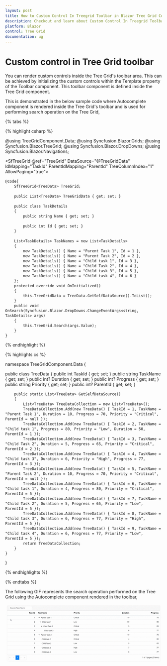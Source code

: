 ```yaml
---
layout: post
title: How to Custom Control In Treegrid Toolbar in Blazor Tree Grid Component | Syncfusion
description: Checkout and learn about Custom Control In Treegrid Toolbar in Blazor Tree Grid component of Syncfusion, and more details.
platform: Blazor
control: Tree Grid
documentation: ug
---
```


# Custom control in Tree Grid toolbar

You can render custom controls inside the Tree Grid's toolbar area. This can be achieved by initializing the custom controls within the Template property of the Toolbar component. This toolbar component is defined inside the Tree Grid component.

This is demonstrated in the below sample code where Autocomplete component is rendered inside the Tree Grid's toolbar and is used for performing search operation on the Tree Grid,

{% tabs %}

{% highlight csharp %}

@using TreeGridComponent.Data;
@using  Syncfusion.Blazor.Grids;
@using  Syncfusion.Blazor.TreeGrid;
@using Syncfusion.Blazor.DropDowns;
@using Syncfusion.Blazor.Navigations;


<SfTreeGrid @ref="TreeGrid" DataSource="@TreeGridData" IdMapping="TaskId" ParentIdMapping="ParentId"
       TreeColumnIndex="1" AllowPaging="true">
        <TreeGridPageSettings PageSize="8"></TreeGridPageSettings>
        <SfToolbar>
            <ToolbarItems>
                <ToolbarItem Type="ItemType.Input">
                    <Template>
                        <SfAutoComplete Placeholder="Search Task Name" TItem="TaskDetails" TValue="string" DataSource="@TaskNames">
                            <AutoCompleteEvents ValueChange="OnSearch" TValue="string" TItem="TaskDetails"></AutoCompleteEvents>
                            <AutoCompleteFieldSettings Value="Name"></AutoCompleteFieldSettings>
                        </SfAutoComplete>
                    </Template>
                </ToolbarItem>
            </ToolbarItems>
        </SfToolbar>
        <TreeGridColumns>
            <TreeGridColumn Field="TaskId" HeaderText="Task ID" IsPrimaryKey="true" Width="70" TextAlign="Syncfusion.Blazor.Grids.TextAlign.Right"></TreeGridColumn>
            <TreeGridColumn Field="TaskName" HeaderText="Task Name" Width="85">
            </TreeGridColumn>
            <TreeGridColumn Field="Priority" HeaderText="Priority" Width="70">
            </TreeGridColumn>
            <TreeGridColumn Field="Duration" HeaderText="Duration" Width="70" TextAlign="Syncfusion.Blazor.Grids.TextAlign.Right">
            </TreeGridColumn>
            <TreeGridColumn Field="Progress" HeaderText="Progress" Width="70" TextAlign="Syncfusion.Blazor.Grids.TextAlign.Right"></TreeGridColumn>
        </TreeGridColumns>
    </SfTreeGrid>

    @code{
        SfTreeGrid<TreeData> TreeGrid;

        public List<TreeData> TreeGridData { get; set; }

        public class TaskDetails
        {
            public string Name { get; set; }

            public int Id { get; set; }
        }

        List<TaskDetails> TaskNames = new List<TaskDetails>
        {
            new TaskDetails() { Name = "Parent Task 1", Id = 1 },
            new TaskDetails() { Name = "Parent Task 2", Id = 2 },
            new TaskDetails() { Name = "Child task 1", Id = 3 },
            new TaskDetails() { Name = "Child Task 2", Id = 4 },
            new TaskDetails() { Name = "Child task 3", Id = 5 },
            new TaskDetails() { Name = "Child task 4", Id = 6 }
        };
        protected override void OnInitialized()
        {
            this.TreeGridData = TreeData.GetSelfDataSource().ToList();
        }
        public void OnSearch(Syncfusion.Blazor.DropDowns.ChangeEventArgs<string, TaskDetails> args)
        {
            this.TreeGrid.Search(args.Value);
        }
    }

{% endhighlight %}

{% highlights cs %}

namespace TreeGridComponent.Data {

public class TreeData
    {
        public int TaskId { get; set; }
        public string TaskName { get; set; }
        public int? Duration { get; set; }
        public int? Progress { get; set; }
        public string Priority { get; set; }
        public int? ParentId { get; set; }

        public static List<TreeData> GetSelfDataSource()
        {
            List<TreeData> TreeDataCollection = new List<TreeData>();
            TreeDataCollection.Add(new TreeData() { TaskId = 1, TaskName = "Parent Task 1", Duration = 10, Progress = 70, Priority = "Critical", ParentId = null });
            TreeDataCollection.Add(new TreeData() { TaskId = 2, TaskName = "Child task 1", Progress = 80, Priority = "Low", Duration = 50, ParentId = 1 });
            TreeDataCollection.Add(new TreeData() { TaskId = 3, TaskName = "Child Task 2", Duration = 5, Progress = 65, Priority = "Critical", ParentId = 2 });
            TreeDataCollection.Add(new TreeData() { TaskId = 4, TaskName = "Child task 3", Duration = 6, Priority = "High", Progress = 77, ParentId = 3 });
            TreeDataCollection.Add(new TreeData() { TaskId = 5, TaskName = "Parent Task 2", Duration = 10, Progress = 70, Priority = "Critical", ParentId = null });
            TreeDataCollection.Add(new TreeData() { TaskId = 6, TaskName = "Child task 1", Duration = 4, Progress = 80, Priority = "Critical", ParentId = 5 });
            TreeDataCollection.Add(new TreeData() { TaskId = 7, TaskName = "Child Task 2", Duration = 5, Progress = 65, Priority = "Low", ParentId = 5 });
            TreeDataCollection.Add(new TreeData() { TaskId = 8, TaskName = "Child task 3", Duration = 6, Progress = 77, Priority = "High", ParentId = 5 });
            TreeDataCollection.Add(new TreeData() { TaskId = 9, TaskName = "Child task 4", Duration = 6, Progress = 77, Priority = "Low", ParentId = 5 });
            return TreeDataCollection;
        }
    }
}

{% endhighlights %}

{% endtabs %}

The following GIF represents the search operation performed on the Tree Grid using the Autocomplete component rendered in the toolbar,

![Custom control in toolbar](../images/custom-control-toolbar.gif)